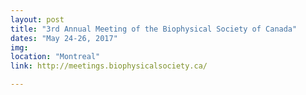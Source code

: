 ```yaml
---
layout: post
title: "3rd Annual Meeting of the Biophysical Society of Canada"
dates: "May 24-26, 2017"
img: 
location: "Montreal"
link: http://meetings.biophysicalsociety.ca/

---
```

